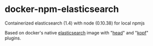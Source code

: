 # docker-npm-elasticsearch
Containerized elasticsearch (1.4) with node (0.10.38) for local npmjs

Based on docker's native [elasticsearch](https://github.com/barnybug/dockerfiles/blob/master/elasticsearch/Dockerfile) image with "[head](http://mobz.github.io/elasticsearch-head/)" and "[kopf](https://github.com/lmenezes/elasticsearch-kopf)" plugins.
